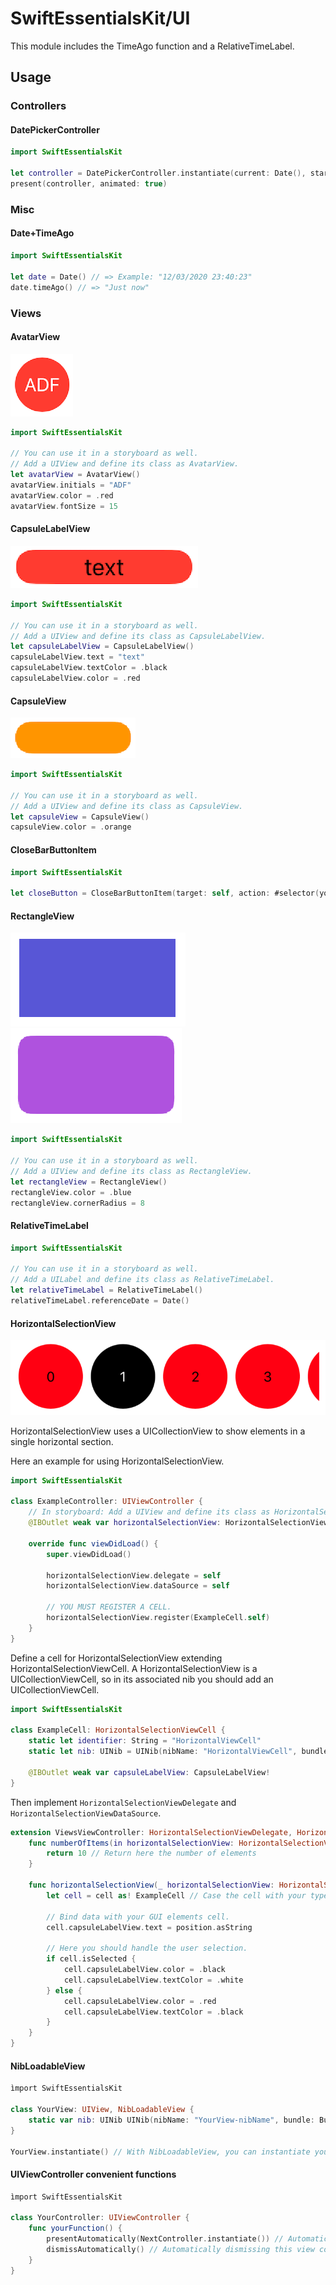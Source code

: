 # SwiftEssentialsKit/UI

This module includes the TimeAgo function and a RelativeTimeLabel.

## Usage

### Controllers

#### DatePickerController

```swift
import SwiftEssentialsKit

let controller = DatePickerController.instantiate(current: Date(), start: Date(), end: Date())
present(controller, animated: true)
```

### Misc

#### Date+TimeAgo
```swift
import SwiftEssentialsKit

let date = Date() // => Example: "12/03/2020 23:40:23"
date.timeAgo() // => "Just now"
```

### Views

#### AvatarView

![AvatarView](./images/avatar_view.png)
```swift
import SwiftEssentialsKit

// You can use it in a storyboard as well.
// Add a UIView and define its class as AvatarView.
let avatarView = AvatarView()
avatarView.initials = "ADF"
avatarView.color = .red
avatarView.fontSize = 15
```

#### CapsuleLabelView

![CapsuleLabelView](./images/capsule_label_view.png)
```swift
import SwiftEssentialsKit

// You can use it in a storyboard as well.
// Add a UIView and define its class as CapsuleLabelView.
let capsuleLabelView = CapsuleLabelView()
capsuleLabelView.text = "text"
capsuleLabelView.textColor = .black
capsuleLabelView.color = .red
```

#### CapsuleView

![CapsuleView](./images/capsule_view.png)
```swift
import SwiftEssentialsKit

// You can use it in a storyboard as well.
// Add a UIView and define its class as CapsuleView.
let capsuleView = CapsuleView()
capsuleView.color = .orange
```

#### CloseBarButtonItem

```swift
import SwiftEssentialsKit

let closeButton = CloseBarButtonItem(target: self, action: #selector(yourFunction)) 
```

#### RectangleView

![RectangleView](./images/rectangle_view.png)
![RoundedRectangleView](./images/rounded_rectangle_view.png)

```swift
import SwiftEssentialsKit

// You can use it in a storyboard as well.
// Add a UIView and define its class as RectangleView.
let rectangleView = RectangleView()
rectangleView.color = .blue
rectangleView.cornerRadius = 8
```

#### RelativeTimeLabel

```swift
import SwiftEssentialsKit

// You can use it in a storyboard as well.
// Add a UILabel and define its class as RelativeTimeLabel.
let relativeTimeLabel = RelativeTimeLabel()
relativeTimeLabel.referenceDate = Date()
```

#### HorizontalSelectionView

![HorizontalSelectionView](./images/horizontal_selection_view.png)

HorizontalSelectionView uses a UICollectionView to show elements in a single horizontal section.

Here an example for using HorizontalSelectionView.

```swift
import SwiftEssentialsKit

class ExampleController: UIViewController {
    // In storyboard: Add a UIView and define its class as HorizontalSelectionView.
    @IBOutlet weak var horizontalSelectionView: HorizontalSelectionView!
    
    override func viewDidLoad() {
        super.viewDidLoad()
        
        horizontalSelectionView.delegate = self
        horizontalSelectionView.dataSource = self
        
        // YOU MUST REGISTER A CELL.
        horizontalSelectionView.register(ExampleCell.self)
    }
}
```

Define a cell for HorizontalSelectionView extending HorizontalSelectionViewCell. 
A HorizontalSelectionView is a UICollectionViewCell, so in its associated nib you should add an UICollectionViewCell.

```swift
import SwiftEssentialsKit

class ExampleCell: HorizontalSelectionViewCell {
    static let identifier: String = "HorizontalViewCell"
    static let nib: UINib = UINib(nibName: "HorizontalViewCell", bundle: Bundle.main)
    
    @IBOutlet weak var capsuleLabelView: CapsuleLabelView!
}
```

Then implement `HorizontalSelectionViewDelegate` and `HorizontalSelectionViewDataSource`.

```swift
extension ViewsViewController: HorizontalSelectionViewDelegate, HorizontalSelectionViewDataSource {
    func numberOfItems(in horizontalSelectionView: HorizontalSelectionView) -> Int {
        return 10 // Return here the number of elements
    }
    
    func horizontalSelectionView(_ horizontalSelectionView: HorizontalSelectionView, cell: HorizontalSelectionViewCell, atPosition position: Int) {
        let cell = cell as! ExampleCell // Case the cell with your type cell (in the example: ExampleCell)
        
        // Bind data with your GUI elements cell.
        cell.capsuleLabelView.text = position.asString
        
        // Here you should handle the user selection. 
        if cell.isSelected {
            cell.capsuleLabelView.color = .black
            cell.capsuleLabelView.textColor = .white
        } else {
            cell.capsuleLabelView.color = .red
            cell.capsuleLabelView.textColor = .black
        }
    }
}
```

#### NibLoadableView

```swift
ìmport SwiftEssentialsKit

class YourView: UIView, NibLoadableView {
    static var nib: UINib UINib(nibName: "YourView-nibName", bundle: Bundle(for: YourView.swift))
}

YourView.instantiate() // With NibLoadableView, you can instantiate your view from dot notation.
```

#### UIViewController convenient functions

```swift
ìmport SwiftEssentialsKit

class YourController: UIViewController {
    func yourFunction() {
        presentAutomatically(NextController.instantiate()) // Automatically presenting NextController, handling if it is a UINavigationController or it has a navigationController.
        dismissAutomatically() // Automatically dismissing this view controller
    }
}
```
